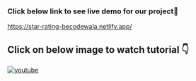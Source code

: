 ### Click below link to see live demo for our project🔗
https://star-rating-becodewala.netlify.app/


## **Click on below image to watch tutorial** 👇


[![youtube](https://img.youtube.com/vi/iw7t95uR7yY/0.jpg)](https://www.youtube.com/watch?v=iw7t95uR7yY)
